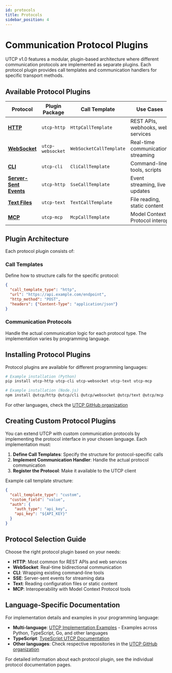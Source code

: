 ```yaml
---
id: protocols
title: Protocols
sidebar_position: 4
---
```


# Communication Protocol Plugins

UTCP v1.0 features a modular, plugin-based architecture where different communication protocols are implemented as separate plugins. Each protocol plugin provides call templates and communication handlers for specific transport methods.

## Available Protocol Plugins

| Protocol | Plugin Package | Call Template | Use Cases |
|----------|----------------|---------------|-----------|
| **[HTTP](./http.md)** | `utcp-http` | `HttpCallTemplate` | REST APIs, webhooks, web services |
| **[WebSocket](./websocket.md)** | `utcp-websocket` | `WebSocketCallTemplate` | Real-time communication, streaming |
| **[CLI](./cli.md)** | `utcp-cli` | `CliCallTemplate` | Command-line tools, scripts |
| **[Server-Sent Events](./sse.md)** | `utcp-http` | `SseCallTemplate` | Event streaming, live updates |
| **[Text Files](./text.md)** | `utcp-text` | `TextCallTemplate` | File reading, static content |
| **[MCP](./mcp.md)** | `utcp-mcp` | `McpCallTemplate` | Model Context Protocol interop |

## Plugin Architecture

Each protocol plugin consists of:

### Call Templates
Define how to structure calls for the specific protocol:
```json
{
  "call_template_type": "http",
  "url": "https://api.example.com/endpoint",
  "http_method": "POST",
  "headers": {"Content-Type": "application/json"}
}
```

### Communication Protocols
Handle the actual communication logic for each protocol type. The implementation varies by programming language.

## Installing Protocol Plugins

Protocol plugins are available for different programming languages:

```bash
# Example installation (Python)
pip install utcp-http utcp-cli utcp-websocket utcp-text utcp-mcp

# Example installation (Node.js)
npm install @utcp/http @utcp/cli @utcp/websocket @utcp/text @utcp/mcp
```

For other languages, check the [UTCP GitHub organization](https://github.com/universal-tool-calling-protocol)

## Creating Custom Protocol Plugins

You can extend UTCP with custom communication protocols by implementing the protocol interface in your chosen language. Each implementation must:

1. **Define Call Templates**: Specify the structure for protocol-specific calls
2. **Implement Communication Handler**: Handle the actual protocol communication
3. **Register the Protocol**: Make it available to the UTCP client

Example call template structure:
```json
{
  "call_template_type": "custom",
  "custom_field": "value",
  "auth": {
    "auth_type": "api_key",
    "api_key": "${API_KEY}"
  }
}
```

## Protocol Selection Guide

Choose the right protocol plugin based on your needs:

- **HTTP**: Most common for REST APIs and web services
- **WebSocket**: Real-time bidirectional communication
- **CLI**: Wrapping existing command-line tools
- **SSE**: Server-sent events for streaming data
- **Text**: Reading configuration files or static content
- **MCP**: Interoperability with Model Context Protocol tools

## Language-Specific Documentation

For implementation details and examples in your programming language:

- **Multi-language**: [UTCP Implementation Examples](https://github.com/universal-tool-calling-protocol) - Examples across Python, TypeScript, Go, and other languages
- **TypeScript**: [TypeScript UTCP Documentation](https://github.com/universal-tool-calling-protocol/typescript-utcp/tree/main/docs)
- **Other languages**: Check respective repositories in the [UTCP GitHub organization](https://github.com/universal-tool-calling-protocol)

For detailed information about each protocol plugin, see the individual protocol documentation pages.
